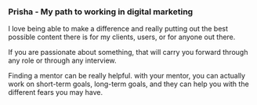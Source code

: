 ### Prisha - My path to working in digital marketing

I love being able to make a difference and really putting out the best possible content there is for my clients, users, or for anyone out there.

If you are passionate about something, that will carry you forward through any role or through any interview.

Finding a mentor can be really helpful. with your mentor, you can actually work on short-term goals, long-term goals, and they can help you with the different fears you may have.
